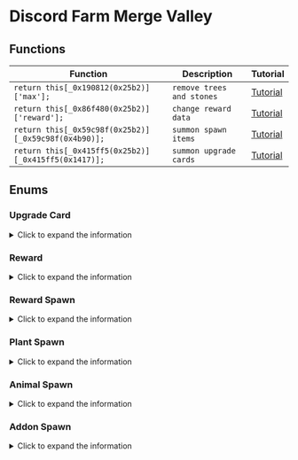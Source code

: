 # Discord Farm Merge Valley

## Functions
|Function|Description|Tutorial|
|--|--|--|
|`return this[_0x190812(0x25b2)]['max'];`|`remove trees and stones`|[Tutorial](https://youtu.be/ZK-lzJ_O_cA)|
|`return this[_0x86f480(0x25b2)]['reward'];`|`change reward data`|[Tutorial](https://youtu.be/P-pKHxkn9ZM)|
|`return this[_0x59c98f(0x25b2)][_0x59c98f(0x4b90)];`|`summon spawn items`|[Tutorial](https://youtu.be/g_Fe9z3eNjY)|
|`return this[_0x415ff5(0x25b2)][_0x415ff5(0x1417)];`|`summon upgrade cards`|[Tutorial](https://youtu.be/wDqDeMlZ62A)|

## Enums
  
### Upgrade Card

<details> 
  <summary>Click to expand the information</summary>
  
|Enum|Status|Function|
|--|--|--|
|`"upgrade_card_1"`|`{"Reward": True, "Harvest": True}`|`this._data.harvestableType`|
|`"upgrade_card_2"`|`{"Reward": True, "Harvest": True}`|`this._data.harvestableType`|
|`"upgrade_card_3"`|`{"Reward": True, "Harvest": True}`|`this._data.harvestableType`|

</details>

### Reward

<details> 
  <summary>Click to expand the information</summary>
  
#### Items Reward
|Enum|Status|Function|
|--|--|--|
|`"coins"`|`{"Reward": True, "Collect": True}`|`this._data.reward`|
|`"gems"`|`{"Reward": True, "Collect": True}`|`this._data.reward`|
|`"crates"`|`{"Reward": True, "Collect": True}`|`this._data.reward`|
|`"energy"`|`{"Reward": True, "Collect": True}`|`this._data.reward`|
|`"tickets"`|`{"Reward": True, "Collect": True}`|`this._data.reward`|
  
#### Ingredients Reward
|Enum|Status|Function|
|--|--|--|
|`"wheat"`|`{"Reward": True, "Collect": True}`|`this._data.reward`|
|`"egg"`|`{"Reward": True, "Collect": True}`|`this._data.reward`|
|`"sunflower"`|`{"Reward": True, "Collect": True}`|`this._data.reward`|
|`"milk"`|`{"Reward": True, "Collect": True}`|`this._data.reward`|
|`"sugarcane"`|`{"Reward": True, "Collect": True}`|`this._data.reward`|
|`"bacon"`|`{"Reward": True, "Collect": True}`|`this._data.reward`|
|`"carrot"`|`{"Reward": True, "Collect": True}`|`this._data.reward`|
|`"goatmilk"`|`{"Reward": True, "Collect": True}`|`this._data.reward`|
|`"soybeans"`|`{"Reward": True, "Collect": True}`|`this._data.reward`|
|`"wool"`|`{"Reward": True, "Collect": True}`|`this._data.reward`|
|`"corn"`|`{"Reward": True, "Collect": True}`|`this._data.reward`|
|`"fur"`|`{"Reward": True, "Collect": True}`|`this._data.reward`|
|`"coffeebeans"`|`{"Reward": True, "Collect": True}`|`this._data.reward`|
|`"tomato"`|`{"Reward": True, "Collect": True}`|`this._data.reward`|
|`"avocado"`|`{"Reward": True, "Collect": True}`|`this._data.reward`|
|`"truffle"`|`{"Reward": True, "Collect": True}`|`this._data.reward`|

</details>

### Reward Spawn

<details> 
  <summary>Click to expand the information</summary>
  
#### Coin
|Enum|Status|Function|
|--|--|--|
|`"coin_1"`|`{"Reward": True, "Spawn": True}`|`this._data.target`|
|`"coin_2"`|`{"Reward": True, "Spawn": True}`|`this._data.target`|
|`"coin_3"`|`{"Reward": True, "Spawn": True}`|`this._data.target`|
|`"coin_4"`|`{"Reward": True, "Spawn": True}`|`this._data.target`|
|`"coin_5"`|`{"Reward": True, "Spawn": True}`|`this._data.target`|
|`"coin_6"`|`{"Reward": True, "Spawn": True}`|`this._data.target`|
|`"coin_7"`|`{"Reward": True, "Spawn": True}`|`this._data.target`|
|`"coin_8"`|`{"Reward": True, "Spawn": True}`|`this._data.target`|

#### Gems
|Enum|Status|Function|
|--|--|--|
|`"gem_1"`|`{"Reward": True, "Spawn": True}`|`this._data.target`|
|`"gem_2"`|`{"Reward": True, "Spawn": True}`|`this._data.target`|
|`"gem_3"`|`{"Reward": True, "Spawn": True}`|`this._data.target`|
|`"gem_4"`|`{"Reward": True, "Spawn": True}`|`this._data.target`|
|`"gem_5"`|`{"Reward": True, "Spawn": True}`|`this._data.target`|
|`"gem_6"`|`{"Reward": True, "Spawn": True}`|`this._data.target`|

#### Energy
  
|Enum|Status|Function|
|--|--|--|
|`"energy_1"`|`{"Reward": True, "Spawn": True}`|`this._data.target`|
|`"energy_2"`|`{"Reward": True, "Spawn": True}`|`this._data.target`|
|`"energy_3"`|`{"Reward": True, "Spawn": True}`|`this._data.target`|
|`"energy_4"`|`{"Reward": True, "Spawn": True}`|`this._data.target`|

</details>

### Plant Spawn

<details> 
  <summary>Click to expand the information</summary>
  
#### Wheat
|Enum|Status|Function|
|--|--|--|
|`"wheat_1"`|`{"Reward": True, "Spawn": True}`|`this._data.target`|
|`"wheat_2"`|`{"Reward": True, "Spawn": True}`|`this._data.target`|
|`"wheat_3"`|`{"Reward": True, "Spawn": True}`|`this._data.target`|
|`"wheat_4"`|`{"Reward": True, "Spawn": True}`|`this._data.target`|

#### Sugarcane
|Enum|Status|Function|
|--|--|--|
|`"sugarcane_1"`|`{"Reward": True, "Spawn": True}`|`this._data.target`|
|`"sugarcane_2"`|`{"Reward": True, "Spawn": True}`|`this._data.target`|
|`"sugarcane_3"`|`{"Reward": True, "Spawn": True}`|`this._data.target`|
|`"sugarcane_4"`|`{"Reward": True, "Spawn": True}`|`this._data.target`|

#### Carrot
|Enum|Status|Function|
|--|--|--|
|`"carrot_1"`|`{"Reward": True, "Spawn": True}`|`this._data.target`|
|`"carrot_2"`|`{"Reward": True, "Spawn": True}`|`this._data.target`|
|`"carrot_3"`|`{"Reward": True, "Spawn": True}`|`this._data.target`|
|`"carrot_4"`|`{"Reward": True, "Spawn": True}`|`this._data.target`|

#### Soybeans
|Enum|Status|Function|
|--|--|--|
|`"soybeans_1"`|`{"Reward": True, "Spawn": True}`|`this._data.target`|
|`"soybeans_2"`|`{"Reward": True, "Spawn": True}`|`this._data.target`|
|`"soybeans_3"`|`{"Reward": True, "Spawn": True}`|`this._data.target`|
|`"soybeans_4"`|`{"Reward": True, "Spawn": True}`|`this._data.target`|

#### Sunflower
|Enum|Status|Function|
|--|--|--|
|`"sunflower_1"`|`{"Reward": True, "Spawn": True}`|`this._data.target`|
|`"sunflower_2"`|`{"Reward": True, "Spawn": True}`|`this._data.target`|
|`"sunflower_3"`|`{"Reward": True, "Spawn": True}`|`this._data.target`|
|`"sunflower_4"`|`{"Reward": True, "Spawn": True}`|`this._data.target`|

#### Corn
|Enum|Status|Function|
|--|--|--|
|`"corn_1"`|`{"Reward": True, "Spawn": True}`|`this._data.target`|
|`"corn_2"`|`{"Reward": True, "Spawn": True}`|`this._data.target`|
|`"corn_3"`|`{"Reward": True, "Spawn": True}`|`this._data.target`|
|`"corn_4"`|`{"Reward": True, "Spawn": True}`|`this._data.target`|

#### Coffe
|Enum|Status|Function|
|--|--|--|
|`"coffee_1"`|`{"Reward": True, "Spawn": True}`|`this._data.target`|
|`"coffee_2"`|`{"Reward": True, "Spawn": True}`|`this._data.target`|
|`"coffee_3"`|`{"Reward": True, "Spawn": True}`|`this._data.target`|
|`"coffee_4"`|`{"Reward": True, "Spawn": True}`|`this._data.target`|

#### Tomato
|Enum|Status|Function|
|--|--|--|
|`"tomato_1"`|`{"Reward": True, "Spawn": True}`|`this._data.target`|
|`"tomato_2"`|`{"Reward": True, "Spawn": True}`|`this._data.target`|
|`"tomato_3"`|`{"Reward": True, "Spawn": True}`|`this._data.target`|
|`"tomato_4"`|`{"Reward": True, "Spawn": True}`|`this._data.target`|

#### Avocado
|Enum|Status|Function|
|--|--|--|
|`"avocado_1"`|`{"Reward": True, "Spawn": True}`|`this._data.target`|
|`"avocado_2"`|`{"Reward": True, "Spawn": True}`|`this._data.target`|
|`"avocado_3"`|`{"Reward": True, "Spawn": True}`|`this._data.target`|
|`"avocado_4"`|`{"Reward": True, "Spawn": True}`|`this._data.target`|

</details>

### Animal Spawn

<details> 
  <summary>Click to expand the information</summary>
  
#### Chicken
|Enum|Status|Function|
|--|--|--|
|`"chicken_1"`|`{"Reward": True, "Spawn": True}`|`this._data.target`|
|`"chicken_2"`|`{"Reward": True, "Spawn": True}`|`this._data.target`|
|`"chicken_3"`|`{"Reward": True, "Spawn": True}`|`this._data.target`|
|`"chicken_4"`|`{"Reward": True, "Spawn": True}`|`this._data.target`|

#### Cow
|Enum|Status|Function|
|--|--|--|
|`"cow_1"`|`{"Reward": True, "Spawn": True}`|`this._data.target`|
|`"cow_2"`|`{"Reward": True, "Spawn": True}`|`this._data.target`|
|`"cow_3"`|`{"Reward": True, "Spawn": True}`|`this._data.target`|
|`"cow_4"`|`{"Reward": True, "Spawn": True}`|`this._data.target`|

#### Goat
|Enum|Status|Function|
|--|--|--|
|`"goat_1"`|`{"Reward": True, "Spawn": True}`|`this._data.target`|
|`"goat_2"`|`{"Reward": True, "Spawn": True}`|`this._data.target`|
|`"goat_3"`|`{"Reward": True, "Spawn": True}`|`this._data.target`|
|`"goat_4"`|`{"Reward": True, "Spawn": True}`|`this._data.target`|

#### Pig
|Enum|Status|Function|
|--|--|--|
|`"pig_1"`|`{"Reward": True, "Spawn": True}`|`this._data.target`|
|`"pig_2"`|`{"Reward": True, "Spawn": True}`|`this._data.target`|
|`"pig_3"`|`{"Reward": True, "Spawn": True}`|`this._data.target`|
|`"pig_4"`|`{"Reward": True, "Spawn": True}`|`this._data.target`|

#### Sheep
|Enum|Status|Function|
|--|--|--|
|`"sheep_1"`|`{"Reward": True, "Spawn": True}`|`this._data.target`|
|`"sheep_2"`|`{"Reward": True, "Spawn": True}`|`this._data.target`|
|`"sheep_3"`|`{"Reward": True, "Spawn": True}`|`this._data.target`|
|`"sheep_4"`|`{"Reward": True, "Spawn": True}`|`this._data.target`|

#### Deer
|Enum|Status|Function|
|--|--|--|
|`"deer_1"`|`{"Reward": True, "Spawn": True}`|`this._data.target`|
|`"deer_2"`|`{"Reward": True, "Spawn": True}`|`this._data.target`|
|`"deer_3"`|`{"Reward": True, "Spawn": True}`|`this._data.target`|
|`"deer_4"`|`{"Reward": True, "Spawn": True}`|`this._data.target`|

#### Truffle Pig
|Enum|Status|Function|
|--|--|--|
|`"trufflepig_1"`|`{"Reward": True, "Spawn": True}`|`this._data.target`|
|`"trufflepig_2"`|`{"Reward": True, "Spawn": True}`|`this._data.target`|
|`"trufflepig_3"`|`{"Reward": True, "Spawn": True}`|`this._data.target`|
|`"trufflepig_4"`|`{"Reward": True, "Spawn": True}`|`this._data.target`|

</details>

### Addon Spawn

<details> 
  <summary>Click to expand the information</summary>
  
#### Stone Spawn
|Enum|Status|Function|
|--|--|--|
|`"stone_1"`|`{"Reward": True, "Spawn": True}`|`this._data.target`|
|`"stone_2"`|`{"Reward": True, "Spawn": True}`|`this._data.target`|
|`"stone_3"`|`{"Reward": True, "Spawn": True}`|`this._data.target`|
|`"stone_4"`|`{"Reward": True, "Spawn": True}`|`this._data.target`|
|`"stone_5"`|`{"Reward": True, "Spawn": True}`|`this._data.target`|
|`"stone_6"`|`{"Reward": True, "Spawn": True}`|`this._data.target`|
|`"stone_7"`|`{"Reward": True, "Spawn": True}`|`this._data.target`|
|`"stone_8"`|`{"Reward": True, "Spawn": True}`|`this._data.target`|

#### Wood Spawn
|Enum|Status|Function|
|--|--|--|
|`"wood_1"`|`{"Reward": True, "Spawn": True}`|`this._data.target`|
|`"wood_2"`|`{"Reward": True, "Spawn": True}`|`this._data.target`|
|`"wood_3"`|`{"Reward": True, "Spawn": True}`|`this._data.target`|
|`"wood_4"`|`{"Reward": True, "Spawn": True}`|`this._data.target`|
|`"wood_5"`|`{"Reward": True, "Spawn": True}`|`this._data.target`|
|`"wood_6"`|`{"Reward": True, "Spawn": True}`|`this._data.target`|
|`"wood_7"`|`{"Reward": True, "Spawn": True}`|`this._data.target`|
|`"wood_8"`|`{"Reward": True, "Spawn": True}`|`this._data.target`|

#### Tool Spawn
|Enum|Status|Function|
|--|--|--|
|`"tool_1"`|`{"Reward": True, "Spawn": True}`|`this._data.target`|
|`"tool_2"`|`{"Reward": True, "Spawn": True}`|`this._data.target`|
|`"tool_3"`|`{"Reward": True, "Spawn": True}`|`this._data.target`|
|`"tool_4"`|`{"Reward": True, "Spawn": True}`|`this._data.target`|
|`"tool_5"`|`{"Reward": True, "Spawn": True}`|`this._data.target`|
|`"tool_6"`|`{"Reward": True, "Spawn": True}`|`this._data.target`|
|`"tool_7"`|`{"Reward": True, "Spawn": True}`|`this._data.target`|
|`"tool_8"`|`{"Reward": True, "Spawn": True}`|`this._data.target`|
|`"tool_9"`|`{"Reward": True, "Spawn": True}`|`this._data.target`|
|`"tool_10"`|`{"Reward": True, "Spawn": True}`|`this._data.target`|

#### Greenhouse Spawn
|Enum|Status|Function|
|--|--|--|
|`"greenhouse_1"`|`{"Reward": True, "Spawn": True}`|`this._data.target`|
|`"greenhouse_2"`|`{"Reward": True, "Spawn": True}`|`this._data.target`|
|`"greenhouse_3"`|`{"Reward": True, "Spawn": True}`|`this._data.target`|
|`"greenhouse_4"`|`{"Reward": True, "Spawn": True}`|`this._data.target`|
|`"greenhouse_5"`|`{"Reward": True, "Spawn": True}`|`this._data.target`|
|`"greenhouse_6"`|`{"Reward": True, "Spawn": True}`|`this._data.target`|
|`"greenhouse_7"`|`{"Reward": True, "Spawn": True}`|`this._data.target`|
|`"greenhouse_8"`|`{"Reward": True, "Spawn": True}`|`this._data.target`|
|`"greenhouse_9"`|`{"Reward": True, "Spawn": True}`|`this._data.target`|
|`"greenhouse_10"`|`{"Reward": True, "Spawn": True}`|`this._data.target`|
|`"greenhouse_11"`|`{"Reward": True, "Spawn": True}`|`this._data.target`|
|`"greenhouse"`|`{"Reward": True, "Spawn": True}`|`this._data.target`|

#### Decorative Spawn
|Enum|Status|Function|
|--|--|--|
|`"decorative_toilet"`|`{"Reward": True, "Spawn": True}`|`this._data.target`|
|`"decorative_windmill"`|`{"Reward": True, "Spawn": True}`|`this._data.target`|
|`"decorative_chickencoop"`|`{"Reward": True, "Spawn": True}`|`this._data.target`|
|`"decorative_doghouse"`|`{"Reward": True, "Spawn": True}`|`this._data.target`|
|`"decorative_farmhouse"`|`{"Reward": True, "Spawn": True}`|`this._data.target`|
|`"decorative_feedingtrough"`|`{"Reward": True, "Spawn": True}`|`this._data.target`|
|`"decorative_birdshouse"`|`{"Reward": True, "Spawn": True}`|`this._data.target`|
|`"decorative_barn"`|`{"Reward": True, "Spawn": True}`|`this._data.target`|
|`"decorative_flowerpots"`|`{"Reward": True, "Spawn": True}`|`this._data.target`|
|`"decorative_fountain"`|`{"Reward": True, "Spawn": True}`|`this._data.target`|
|`"decorative_haywagon"`|`{"Reward": True, "Spawn": True}`|`this._data.target`|
|`"decorative_lamppost"`|`{"Reward": True, "Spawn": True}`|`this._data.target`|
|`"decorative_milktank"`|`{"Reward": True, "Spawn": True}`|`this._data.target`|
|`"decorative_picknicktable"`|`{"Reward": True, "Spawn": True}`|`this._data.target`|
|`"decorative_shed"`|`{"Reward": True, "Spawn": True}`|`this._data.target`|
|`"decorative_silo"`|`{"Reward": True, "Spawn": True}`|`this._data.target`|
|`"decorative_stoneflowerpot"`|`{"Reward": True, "Spawn": True}`|`this._data.target`|
|`"decorative_watertower"`|`{"Reward": True, "Spawn": True}`|`this._data.target`|
|`"decorative_well"`|`{"Reward": True, "Spawn": True}`|`this._data.target`|
|`"flower_1"`|`{"Reward": True, "Spawn": True}`|`this._data.target`|
|`"flower_2"`|`{"Reward": True, "Spawn": True}`|`this._data.target`|
|`"flower_3"`|`{"Reward": True, "Spawn": True}`|`this._data.target`|
|`"flower_5"`|`{"Reward": True, "Spawn": True}`|`this._data.target`|
|`"flower_4"`|`{"Reward": True, "Spawn": True}`|`this._data.target`|
|`"flower_6"`|`{"Reward": True, "Spawn": True}`|`this._data.target`|
|`"flower_7"`|`{"Reward": True, "Spawn": True}`|`this._data.target`|
|`"flower_8"`|`{"Reward": True, "Spawn": True}`|`this._data.target`|
|`"flower_9"`|`{"Reward": True, "Spawn": True}`|`this._data.target`|
|`"flower_10"`|`{"Reward": True, "Spawn": True}`|`this._data.target`|

#### Decorative Christmas Spawn
|Enum|Status|Function|
|--|--|--|
|`"decorative_christmas_candygate"`|`{"Reward": True, "Spawn": True}`|`this._data.target`|
|`"decorative_christmas_elfteddy"`|`{"Reward": True, "Spawn": True}`|`this._data.target`|
|`"decorative_christmas_elfmail"`|`{"Reward": True, "Spawn": True}`|`this._data.target`|
|`"decorative_christmas_fireplace"`|`{"Reward": True, "Spawn": True}`|`this._data.target`|
|`"decorative_christmas_gift01"`|`{"Reward": True, "Spawn": True}`|`this._data.target`|
|`"decorative_christmas_elftrain"`|`{"Reward": True, "Spawn": True}`|`this._data.target`|
|`"decorative_christmas_gift02"`|`{"Reward": True, "Spawn": True}`|`this._data.target`|
|`"decorative_christmas_gingerbell"`|`{"Reward": True, "Spawn": True}`|`this._data.target`|
|`"decorative_christmas_gingerbreadhouse"`|`{"Reward": True, "Spawn": True}`|`this._data.target`|
|`"decorative_christmas_gift03"`|`{"Reward": True, "Spawn": True}`|`this._data.target`|
|`"decorative_christmas_santagift"`|`{"Reward": True, "Spawn": True}`|`this._data.target`|
|`"decorative_christmas_nutcracker"`|`{"Reward": True, "Spawn": True}`|`this._data.target`|
|`"decorative_christmas_gingerbreadsnow"`|`{"Reward": True, "Spawn": True}`|`this._data.target`|
|`"decorative_christmas_santamail"`|`{"Reward": True, "Spawn": True}`|`this._data.target`|
|`"decorative_christmas_sleigh"`|`{"Reward": True, "Spawn": True}`|`this._data.target`|
|`"decorative_christmas_snowdinner"`|`{"Reward": True, "Spawn": True}`|`this._data.target`|
|`"decorative_christmas_snowcaroling"`|`{"Reward": True, "Spawn": True}`|`this._data.target`|
|`"decorative_christmas_snowfight"`|`{"Reward": True, "Spawn": True}`|`this._data.target`|
|`"decorative_christmas_snowgifting"`|`{"Reward": True, "Spawn": True}`|`this._data.target`|
|`"decorative_christmas_gingerbreadhousesmall"`|`{"Reward": True, "Spawn": True}`|`this._data.target`|
|`"decorative_christmas_snowglobe"`|`{"Reward": True, "Spawn": True}`|`this._data.target`|
|`"decorative_christmas_snowjello"`|`{"Reward": True, "Spawn": True}`|`this._data.target`|
|`"decorative_christmas_snowlantern"`|`{"Reward": True, "Spawn": True}`|`this._data.target`|
|`"decorative_christmas_snowtelescope"`|`{"Reward": True, "Spawn": True}`|`this._data.target`|
|`"decorative_christmas_snowreindeer"`|`{"Reward": True, "Spawn": True}`|`this._data.target`|
|`"decorative_christmas_treebig"`|`{"Reward": True, "Spawn": True}`|`this._data.target`|

#### Decorative Halloween Spawn
|Enum|Status|Function|
|--|--|--|
|`"decorative_halloween_blackcat"`|`{"Reward": True, "Spawn": True}`|`this._data.target`|
|`"decorative_halloween_cauldron"`|`{"Reward": True, "Spawn": True}`|`this._data.target`|
|`"decorative_halloween_grave01"`|`{"Reward": True, "Spawn": True}`|`this._data.target`|
|`"decorative_halloween_grave02"`|`{"Reward": True, "Spawn": True}`|`this._data.target`|
|`"decorative_halloween_grandfatherclock"`|`{"Reward": True, "Spawn": True}`|`this._data.target`|
|`"decorative_halloween_ghosts"`|`{"Reward": True, "Spawn": True}`|`this._data.target`|
|`"decorative_halloween_graveyard"`|`{"Reward": True, "Spawn": True}`|`this._data.target`|
|`"decorative_halloween_hauntedhouse"`|`{"Reward": True, "Spawn": True}`|`this._data.target`|
|`"decorative_halloween_pumpkinpatchbig"`|`{"Reward": True, "Spawn": True}`|`this._data.target`|
|`"decorative_halloween_pumpkins01"`|`{"Reward": True, "Spawn": True}`|`this._data.target`|
|`"decorative_halloween_pumpkins02"`|`{"Reward": True, "Spawn": True}`|`this._data.target`|
|`"decorative_halloween_pumpkins03"`|`{"Reward": True, "Spawn": True}`|`this._data.target`|
|`"decorative_halloween_pumpkins04"`|`{"Reward": True, "Spawn": True}`|`this._data.target`|
|`"decorative_halloween_skeletonbench"`|`{"Reward": True, "Spawn": True}`|`this._data.target`|
|`"decorative_halloween_skeletoncarousel"`|`{"Reward": True, "Spawn": True}`|`this._data.target`|
|`"decorative_halloween_skeletonpicnic"`|`{"Reward": True, "Spawn": True}`|`this._data.target`|
|`"decorative_halloween_treeface"`|`{"Reward": True, "Spawn": True}`|`this._data.target`|
|`"decorative_halloween_skullaltar"`|`{"Reward": True, "Spawn": True}`|`this._data.target`|
|`"decorative_halloween_well"`|`{"Reward": True, "Spawn": True}`|`this._data.target`|

</details>
